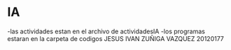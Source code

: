 # IA
-las actividades estan en el archivo de actividadesIA
-los programas estaran en la carpeta de codigos
JESUS IVAN ZUÑIGA VAZQUEZ  20120177
